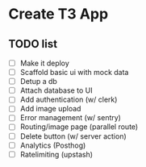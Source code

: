 # Create T3 App

## TODO list

- [ ] Make it deploy
- [ ] Scaffold basic ui with mock data
- [ ] Detup a db
- [ ] Attach database to UI
- [ ] Add authentication (w/ clerk)
- [ ] Add image upload
- [ ] Error management (w/ sentry)
- [ ] Routing/image page (parallel route)
- [ ] Delete button (w/ server action)
- [ ] Analytics (Posthog)
- [ ] Ratelimiting (upstash)
